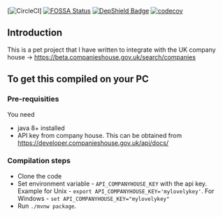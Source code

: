 [![CircleCI](https://circleci.com/gh/parj/companyhouselookup.svg?style=svg)]  [![FOSSA Status](https://app.fossa.com/api/projects/git%2Bgithub.com%2Fparj%2Fcompanyhouselookup.svg?type=shield)](https://app.fossa.com/projects/git%2Bgithub.com%2Fparj%2Fcompanyhouselookup?ref=badge_shield) [![DepShield Badge](https://depshield.sonatype.org/badges/parj/companyhouselookup/depshield.svg)](https://depshield.github.io) [![codecov](https://codecov.io/gh/parj/companyhouselookup/branch/master/graph/badge.svg)](https://codecov.io/gh/parj/companyhouselookup)


## Introduction

This is a pet project that I have written to integrate with the UK company house -> https://beta.companieshouse.gov.uk/search/companies

## To get this compiled on your PC

### Pre-requisities

You need 

* java 8+ installed 
* API key from company house. This can be obtained from https://developer.companieshouse.gov.uk/api/docs/

### Compilation steps

 * Clone the code
 * Set environment variable - `API_COMPANYHOUSE_KEY` with the api key. Example for Unix - `export API_COMPANYHOUSE_KEY='mylovelykey'`. For Windows - `set API_COMPANYHOUSE_KEY="mylovelykey"`
 * Run `./mvnw package`. 


